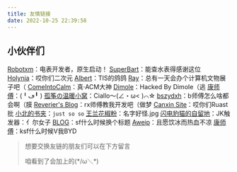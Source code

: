 ```yaml
---
title: 友情链接
date: 2022-10-25 22:39:58
---
```


## 小伙伴们

[Robotxm](https://moefactory.com/)：电表开发者，原生启动！
[SuperBart](https://www.superbart.top/)：能查水表得感谢这位
[Holynia](https://holynia.github.io/)：哎你们二次元
[Albert](https://albertwnu.github.io)：TIS的鸽鸽
[Ray](https://ray.al)：总有一天会办个计算机文物展子吧（
[ComeIntoCalm](https://comeintocalm.cn)：真·ACM大神
[Dimole](https://blog.dml.ink)：Hacked By Dimole（逃
[康师傅](https://blog.ksfu.top)：(╹ڡ╹ )
[孤筝の温暖小窝](https://guzhengsvt.top)：Ciallo～(∠・ω< )⌒☆
[bszydxh](http://bszydxh.top)：b师傅怎么啥都会啊（膜
[Reverier's Blog](https://blog.woooo.tech/)：rx师傅教我开发吧（做梦
[Canxin Site](https://canxin121.github.io/)：哎你们Ruast批
[小北的书夹](blog.xiaobeo.top)：`just so so`
[王兰花椒粉](https://wanglanhuajiaofen.fun/)：名字好怪.jpg
[闪电豹猫的自留地](https://hhzm.win/)：JK触发器：亻尔女子
[BLOG](https://hiangzahoong.github.io/)：sf什么时候换个标题
[Aweip](https://aweip.com/)：且愿饮冰而热血不凉
[康师傅](https://blog.ksfu.top/)：ksf什么时候V我BYD

>想要交换友链的朋友们可以在下方留言
>
>咱看到了会加上的(\*/ω＼\*)

